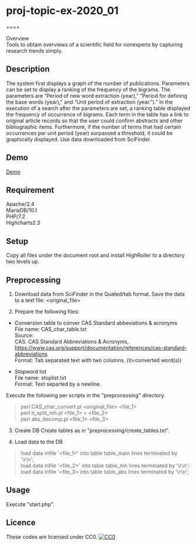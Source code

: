 # proj-topic-ex-2020_01
====

Overview  
Tools to obtain overviews of a scientific field for nonexperts by capturing research trends simply.

## Description
The system first displays a graph of the number of publications. Parameters can be set to display a ranking of the frequency of the bigrams. The parameters are “Period of new word extraction (year),” “Period for defining the base words (year),” and “Unit period of extraction (year.”).” In the execution of a search after the parameters are set, a ranking table displayed the frequency of occurrence of bigrams. Each term in the table has a link to original article records so that the user could confirm abstracts and other bibliographic items. Furthermore, if the number of terms that had certain occurrences per unit period (year) surpassed a threshold, it could be graphically displayed. Use data downloaded from SciFinder.

## Demo
[Demo](https://github.com/proj-topic-ex/proj-topic-ex-2020_01/blob/master/demo/demo_proj-topic-ex-2020_01.gif)

## Requirement
Apache/2.4  
MariaDB/10.1  
PHP/7.2  
Highcharts2.3  

## Setup
Copy all files under the document root and install HighRoller to a directory two levels up.

## Preprocessing
1. Download data from SciFinder in the Quated/tab format.
   Save the data to a text file: <original_file>

2. Prepare the following files:

- Conversion table to conver CAS Standard abbeviations & acronyms  
  File name: CAS_char_table.txt  
  Source:  
   CAS. CAS Standard Abbreviations & Acronyms,  
   https://www.cas.org/support/documentation/references/cas-standard-abbreviations  
  Format: Tab separated text with two columns. (<a word to be coverted>\t<converted word(s))

- Stopword list  
 File name: stoplist.txt  
 Format: Text separted by a newline.  

Execute the following per scripts in the "preprocessing" directory.
> perl CAS_char_convert.pl <original_file> <file_1>  
> perl it_split_mh.pl <file_1> > <file_2>  
> perl abs_decomp.pl <file_1> <file_3>  

3. Create DB
Create tables as in "preprocessing/create_tables.txt".

4. Load data to the DB
> load data infile '<file_1>' into table table_main lines terminated by '\r\n';  
> load data infile '<file_2>' into table table_mh lines terminated by '\r\n';  
> load data infile '<file_3> into table table_abs lines terminated by '\r\n';  


## Usage
Execute "start.php".

## Licence
These codes are licensed under CC0.
[![CC0](http://i.creativecommons.org/p/zero/1.0/88x31.png "CC0")](http://creativecommons.org/publicdomain/zero/1.0/deed.en)



